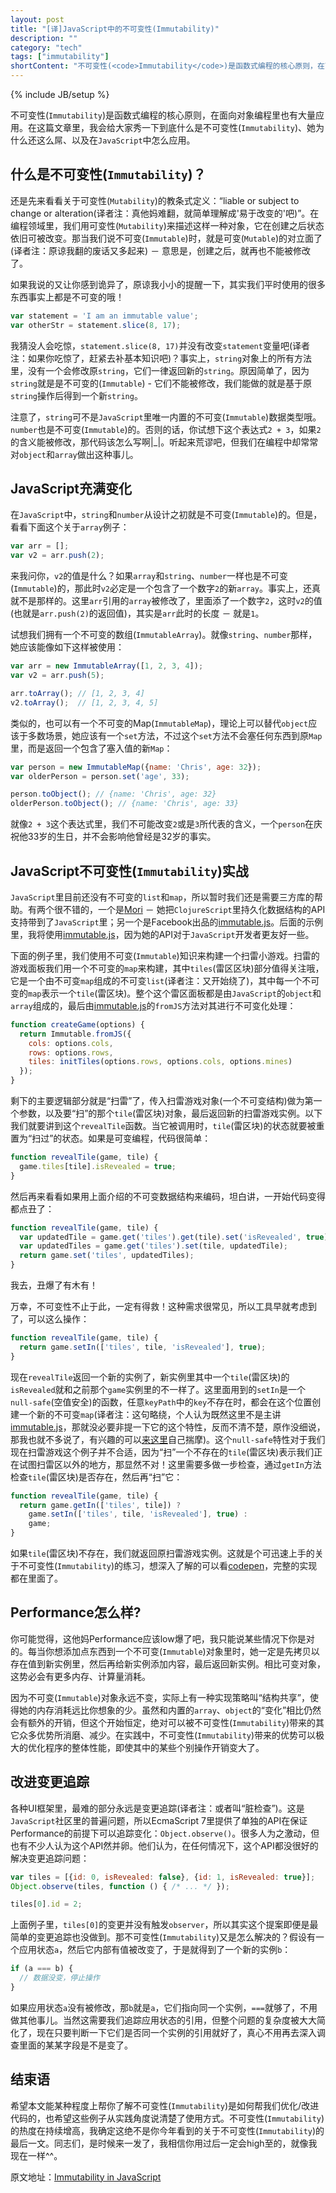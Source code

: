 ```yaml
---
layout: post
title: "[译]JavaScript中的不可变性(Immutability)"
description: ""
category: "tech"
tags: ["immutability"]
shortContent: "不可变性(<code>Immutability</code>)是函数式编程的核心原则，在面向对象编程里也有大量应用。在这篇文章里，我会给大家秀一下到底什么是不可变性(<code>Immutability</code>)、她为什么这么屌、以及在<code>JavaScript</code>中怎么应用。"
---
```

{% include JB/setup %}

不可变性(`Immutability`)是函数式编程的核心原则，在面向对象编程里也有大量应用。在这篇文章里，我会给大家秀一下到底什么是不可变性(`Immutability`)、她为什么还这么屌、以及在`JavaScript`中怎么应用。


## 什么是不可变性(`Immutability`)？ ##

还是先来看看关于可变性(`Mutability`)的教条式定义：“liable or subject to change or alteration(译者注：真他妈难翻，就简单理解成'易于改变的'吧)”。在编程领域里，我们用可变性(`Mutability`)来描述这样一种对象，它在创建之后状态依旧可被改变。那当我们说不可变(`Immutable`)时，就是可变(`Mutable`)的对立面了(译者注：原谅我翻的废话又多起来) － 意思是，创建之后，就再也不能被修改了。

如果我说的又让你感到诡异了，原谅我小小的提醒一下，其实我们平时使用的很多东西事实上都是不可变的哦！

```javascript
var statement = 'I am an immutable value';
var otherStr = statement.slice(8, 17);
```

我猜没人会吃惊，`statement.slice(8, 17)`并没有改变`statement`变量吧(译者注：如果你吃惊了，赶紧去补基本知识吧)？事实上，`string`对象上的所有方法里，没有一个会修改原`string`，它们一律返回新的`string`。原因简单了，因为`string`就是是不可变的(`Immutable`) - 它们不能被修改，我们能做的就是基于原`string`操作后得到一个新`string`。

注意了，`string`可不是`JavaScript`里唯一内置的不可变(`Immutable`)数据类型哦。`number`也是不可变(`Immutable`)的。否则的话，你试想下这个表达式`2 + 3`，如果`2`的含义能被修改，那代码该怎么写啊\|\_\|。听起来荒谬吧，但我们在编程中却常常对`object`和`array`做出这种事儿。

## JavaScript充满变化 ##

在`JavaScript`中，`string`和`number`从设计之初就是不可变(`Immutable`)的。但是，看看下面这个关于`array`例子：

```javascript
var arr = [];
var v2 = arr.push(2);
```

来我问你，`v2`的值是什么？如果`array`和`string`、`number`一样也是不可变(`Immutable`)的，那此时`v2`必定是一个包含了一个数字`2`的新`array`。事实上，还真就不是那样的。这里`arr`引用的`array`被修改了，里面添了一个数字`2`，这时`v2`的值(也就是`arr.push(2)`的返回值)，其实是`arr`此时的长度 － 就是`1`。

试想我们拥有一个不可变的数组(`ImmutableArray`)。就像`string`、`number`那样，她应该能像如下这样被使用：

```javascript
var arr = new ImmutableArray([1, 2, 3, 4]);
var v2 = arr.push(5);

arr.toArray(); // [1, 2, 3, 4]
v2.toArray();  // [1, 2, 3, 4, 5]
```

类似的，也可以有一个不可变的Map(`ImmutableMap`)，理论上可以替代`object`应该于多数场景，她应该有一个`set`方法，不过这个`set`方法不会塞任何东西到原`Map`里，而是返回一个包含了塞入值的新`Map`：

```javascript
var person = new ImmutableMap({name: 'Chris', age: 32});
var olderPerson = person.set('age', 33);

person.toObject(); // {name: 'Chris', age: 32}
olderPerson.toObject(); // {name: 'Chris', age: 33}
```

就像`2 + 3`这个表达式里，我们不可能改变`2`或是`3`所代表的含义，一个`person`在庆祝他33岁的生日，并不会影响他曾经是32岁的事实。

## JavaScript不可变性(`Immutability`)实战 ##

`JavaScript`里目前还没有不可变的`list`和`map`，所以暂时我们还是需要三方库的帮助。有两个很不错的，一个是[Mori](https://github.com/swannodette/mori) － 她把`ClojureScript`里持久化数据结构的API支持带到了`JavaScript`里；另一个是Facebook出品的[immutable.js](https://github.com/facebook/immutable-js)。后面的示例里，我将使用[immutable.js](https://github.com/facebook/immutable-js)，因为她的API对于`JavaScript`开发者更友好一些。

下面的例子里，我们使用不可变(`Immutable`)知识来构建一个扫雷小游戏。扫雷的游戏面板我们用一个不可变的`map`来构建，其中`tiles`(雷区区块)部分值得关注哦，它是一个由不可变`map`组成的不可变`list`(译者注：又开始绕了)，其中每一个不可变的`map`表示一个`tile`(雷区块)。整个这个雷区面板都是由`JavaScript`的`object`和`array`组成的，最后由[immutable.js](https://github.com/facebook/immutable-js)的`fromJS`方法对其进行不可变化处理：

```javascript
function createGame(options) {
  return Immutable.fromJS({
    cols: options.cols,
    rows: options.rows,
    tiles: initTiles(options.rows, options.cols, options.mines)
  });
}
```

剩下的主要逻辑部分就是“扫雷”了，传入扫雷游戏对象(一个不可变结构)做为第一个参数，以及要“扫”的那个`tile`(雷区块)对象，最后返回新的扫雷游戏实例。以下我们就要讲到这个`revealTile`函数。当它被调用时，`tile`(雷区块)的状态就要被重置为“扫过”的状态。如果是可变编程，代码很简单：

```javascript
function revealTile(game, tile) {
  game.tiles[tile].isRevealed = true;
}
```

然后再来看看如果用上面介绍的不可变数据结构来编码，坦白讲，一开始代码变得都点丑了：

```javascript
function revealTile(game, tile) {
  var updatedTile = game.get('tiles').get(tile).set('isRevealed', true);
  var updatedTiles = game.get('tiles').set(tile, updatedTile);
  return game.set('tiles', updatedTiles);
}
```

我去，丑爆了有木有！

万幸，不可变性不止于此，一定有得救！这种需求很常见，所以工具早就考虑到了，可以这么操作：

```javascript
function revealTile(game, tile) {
  return game.setIn(['tiles', tile, 'isRevealed'], true);
}
```

现在`revealTile`返回一个新的实例了，新实例里其中一个`tile`(雷区块)的`isRevealed`就和之前那个`game`实例里的不一样了。这里面用到的`setIn`是一个`null-safe`(空值安全)的函数，任意`keyPath`中的`key`不存在时，都会在这个位置创建一个新的不可变`map`(译者注：这句略绕，个人认为既然这里不是主讲[immutable.js](https://github.com/facebook/immutable-js)，那就没必要非提一下它的这个特性，反而不清不楚，原作没细说，那我也就不多说了，有兴趣的可以[来这里](http://facebook.github.io/immutable-js/docs/#/Map/setIn)自己揣摩)。这个`null-safe`特性对于我们现在扫雷游戏这个例子并不合适，因为“扫”一个不存在的`tile`(雷区块)表示我们正在试图扫雷区以外的地方，那显然不对！这里需要多做一步检查，通过`getIn`方法检查`tile`(雷区块)是否存在，然后再“扫”它：

```javascript
function revealTile(game, tile) {
  return game.getIn(['tiles', tile]) ?
    game.setIn(['tiles', tile, 'isRevealed'], true) :
    game;
}
```

如果`tile`(雷区块)不存在，我们就返回原扫雷游戏实例。这就是个可迅速上手的关于不可变性(`Immutability`)的练习，想深入了解的可以看[codepen](http://codepen.io/SitePoint/pen/zGYZzQ)，完整的实现都在里面了。

## Performance怎么样? ##

你可能觉得，这他妈Performance应该low爆了吧，我只能说某些情况下你是对的。每当你想添加点东西到一个不可变(`Immutable`)对象里时，她一定是先拷贝以存在值到新实例里，然后再给新实例添加内容，最后返回新实例。相比可变对象，这势必会有更多内存、计算量消耗。

因为不可变(`Immutable`)对象永远不变，实际上有一种实现策略叫“结构共享”，使得她的内存消耗远比你想象的少。虽然和内置的`array`、`object`的“变化”相比仍然会有额外的开销，但这个开始恒定，绝对可以被不可变性(`Immutability`)带来的其它众多优势所消磨、减少。在实践中，不可变性(`Immutability`)带来的优势可以极大的优化程序的整体性能，即使其中的某些个别操作开销变大了。

## 改进变更追踪 ##

各种UI框架里，最难的部分永远是变更追踪(译者注：或者叫“脏检查”)。这是`JavaScript`社区里的普遍问题，所以EcmaScript 7里提供了单独的API在保证Performance的前提下可以追踪变化：`Object.observe()`。很多人为之激动，但也有不少人认为这个API然并卵。他们认为，在任何情况下，这个API都没很好的解决变更追踪问题：

```javascript
var tiles = [{id: 0, isRevealed: false}, {id: 1, isRevealed: true}];
Object.observe(tiles, function () { /* ... */ });

tiles[0].id = 2;
```

上面例子里，`tiles[0]`的变更并没有触发`observer`，所以其实这个提案即便是最简单的变更追踪也没做到。那不可变性(`Immutability`)又是怎么解决的？假设有一个应用状态`a`，然后它内部有值被改变了，于是就得到了一个新的实例`b`：

```javascript
if (a === b) {
  // 数据没变，停止操作
}
```

如果应用状态`a`没有被修改，那`b`就是`a`，它们指向同一个实例，`===`就够了，不用做其他事儿。当然这需要我们追踪应用状态的引用，但整个问题的复杂度被大大简化了，现在只要判断一下它们是否同一个实例的引用就好了，真心不用再去深入调查里面的某某字段是不是变了。

## 结束语 ##

希望本文能某种程度上帮你了解不可变性(`Immutability`)是如何帮我们优化/改进代码的，也希望这些例子从实践角度说清楚了使用方式。不可变性(`Immutability`)的热度在持续增高，我确定这绝不是你今年看到的关于不可变性(`Immutability`)的最后一文。同志们，是时候来一发了，我相信你用过后一定会high至的，就像我现在一样^^。

原文地址：[Immutability in JavaScript](http://www.sitepoint.com/immutability-javascript/)
